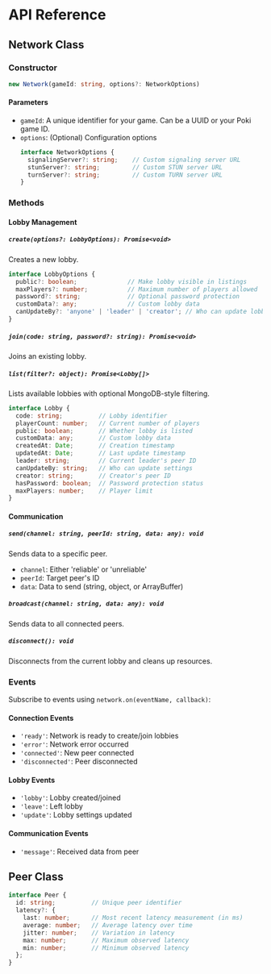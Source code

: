 # API Reference

## Network Class

### Constructor

```typescript
new Network(gameId: string, options?: NetworkOptions)
```

#### Parameters
- `gameId`: A unique identifier for your game. Can be a UUID or your Poki game ID.
- `options`: (Optional) Configuration options
  ```typescript
  interface NetworkOptions {
    signalingServer?: string;    // Custom signaling server URL
    stunServer?: string;         // Custom STUN server URL
    turnServer?: string;         // Custom TURN server URL
  }
  ```

### Methods

#### Lobby Management

##### `create(options?: LobbyOptions): Promise<void>`
Creates a new lobby.
```typescript
interface LobbyOptions {
  public?: boolean;              // Make lobby visible in listings
  maxPlayers?: number;           // Maximum number of players allowed
  password?: string;             // Optional password protection
  customData?: any;              // Custom lobby data
  canUpdateBy?: 'anyone' | 'leader' | 'creator'; // Who can update lobby settings
}
```

##### `join(code: string, password?: string): Promise<void>`
Joins an existing lobby.

##### `list(filter?: object): Promise<Lobby[]>`
Lists available lobbies with optional MongoDB-style filtering.
```typescript
interface Lobby {
  code: string;          // Lobby identifier
  playerCount: number;   // Current number of players
  public: boolean;       // Whether lobby is listed
  customData: any;       // Custom lobby data
  createdAt: Date;       // Creation timestamp
  updatedAt: Date;       // Last update timestamp
  leader: string;        // Current leader's peer ID
  canUpdateBy: string;   // Who can update settings
  creator: string;       // Creator's peer ID
  hasPassword: boolean;  // Password protection status
  maxPlayers: number;    // Player limit
}
```

#### Communication

##### `send(channel: string, peerId: string, data: any): void`
Sends data to a specific peer.
- `channel`: Either 'reliable' or 'unreliable'
- `peerId`: Target peer's ID
- `data`: Data to send (string, object, or ArrayBuffer)

##### `broadcast(channel: string, data: any): void`
Sends data to all connected peers.

##### `disconnect(): void`
Disconnects from the current lobby and cleans up resources.

### Events

Subscribe to events using `network.on(eventName, callback)`:

#### Connection Events
- `'ready'`: Network is ready to create/join lobbies
- `'error'`: Network error occurred
- `'connected'`: New peer connected
- `'disconnected'`: Peer disconnected

#### Lobby Events
- `'lobby'`: Lobby created/joined
- `'leave'`: Left lobby
- `'update'`: Lobby settings updated

#### Communication Events
- `'message'`: Received data from peer

## Peer Class

```typescript
interface Peer {
  id: string;          // Unique peer identifier
  latency?: {
    last: number;      // Most recent latency measurement (in ms)
    average: number;   // Average latency over time
    jitter: number;    // Variation in latency
    max: number;       // Maximum observed latency
    min: number;       // Minimum observed latency
  };
}
```
